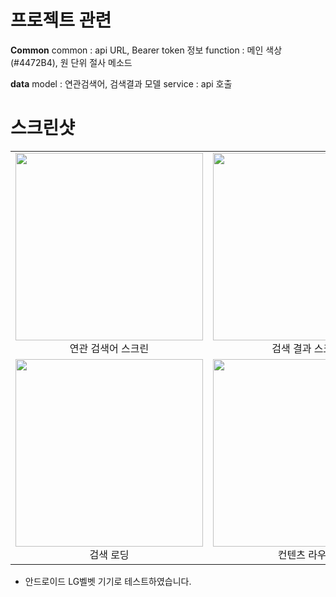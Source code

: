 # 프로젝트 관련
**Common**
common : api URL, Bearer token 정보
function : 메인 색상(#4472B4), 원 단위 절사 메소드 

**data**
model : 연관검색어, 검색결과 모델
service : api 호출


# 스크린샷

| | |
|:-------------------------:|:-------------------------:
| <img src="https://user-images.githubusercontent.com/76095437/146122566-0eca41c1-219e-48ec-a18b-d92fdf12eaec.jpeg" width="300"> <br> 연관 검색어 스크린  | <img src="https://user-images.githubusercontent.com/76095437/146122580-97448ec5-169c-4ad0-87e8-effc86595de3.jpeg" width="300"> <br> 검색 결과 스크린  
| <img src="https://user-images.githubusercontent.com/76095437/146123059-1c2b4a53-dfa6-4bf4-b0ba-ed6a36e0f7e3.jpeg" width="300"> <br> 검색 로딩 | <img src="https://user-images.githubusercontent.com/76095437/146122531-f95a82ab-0399-403c-91d5-fc28f4f4f7e8.jpeg" width="300"> <br> 컨텐츠 라우트 |   |

* 안드로이드 LG벨벳 기기로 테스트하였습니다.
